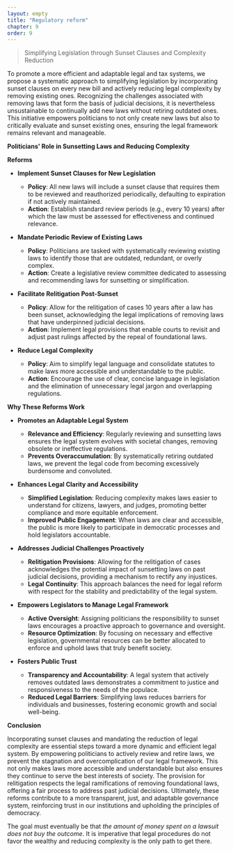 ```yaml
---
layout: empty
title: "Regulatory reform"
chapter: 9
order: 9
---
```



> Simplifying Legislation through Sunset Clauses and Complexity Reduction

To promote a more efficient and adaptable legal and tax systems, we propose a systematic approach to simplifying legislation by incorporating sunset clauses on every new bill and actively reducing legal complexity by removing existing ones. Recognizing the challenges associated with removing laws that form the basis of judicial decisions, it is nevertheless unsustainable to continually add new laws without retiring outdated ones. This initiative empowers politicians to not only create new laws but also to critically evaluate and sunset existing ones, ensuring the legal framework remains relevant and manageable.

**Politicians' Role in Sunsetting Laws and Reducing Complexity**

**Reforms**

- **Implement Sunset Clauses for New Legislation**
  - **Policy**: All new laws will include a sunset clause that requires them to be reviewed and reauthorized periodically, defaulting to expiration if not actively maintained.
  - **Action**: Establish standard review periods (e.g., every 10 years) after which the law must be assessed for effectiveness and continued relevance.

- **Mandate Periodic Review of Existing Laws**
  - **Policy**: Politicians are tasked with systematically reviewing existing laws to identify those that are outdated, redundant, or overly complex.
  - **Action**: Create a legislative review committee dedicated to assessing and recommending laws for sunsetting or simplification.

- **Facilitate Relitigation Post-Sunset**
  - **Policy**: Allow for the relitigation of cases 10 years after a law has been sunset, acknowledging the legal implications of removing laws that have underpinned judicial decisions.
  - **Action**: Implement legal provisions that enable courts to revisit and adjust past rulings affected by the repeal of foundational laws.

- **Reduce Legal Complexity**
  - **Policy**: Aim to simplify legal language and consolidate statutes to make laws more accessible and understandable to the public.
  - **Action**: Encourage the use of clear, concise language in legislation and the elimination of unnecessary legal jargon and overlapping regulations.

**Why These Reforms Work**

- **Promotes an Adaptable Legal System**
  - **Relevance and Efficiency**: Regularly reviewing and sunsetting laws ensures the legal system evolves with societal changes, removing obsolete or ineffective regulations.
  - **Prevents Overaccumulation**: By systematically retiring outdated laws, we prevent the legal code from becoming excessively burdensome and convoluted.

- **Enhances Legal Clarity and Accessibility**
  - **Simplified Legislation**: Reducing complexity makes laws easier to understand for citizens, lawyers, and judges, promoting better compliance and more equitable enforcement.
  - **Improved Public Engagement**: When laws are clear and accessible, the public is more likely to participate in democratic processes and hold legislators accountable.

- **Addresses Judicial Challenges Proactively**
  - **Relitigation Provisions**: Allowing for the relitigation of cases acknowledges the potential impact of sunsetting laws on past judicial decisions, providing a mechanism to rectify any injustices.
  - **Legal Continuity**: This approach balances the need for legal reform with respect for the stability and predictability of the legal system.

- **Empowers Legislators to Manage Legal Framework**
  - **Active Oversight**: Assigning politicians the responsibility to sunset laws encourages a proactive approach to governance and oversight.
  - **Resource Optimization**: By focusing on necessary and effective legislation, governmental resources can be better allocated to enforce and uphold laws that truly benefit society.

- **Fosters Public Trust**
  - **Transparency and Accountability**: A legal system that actively removes outdated laws demonstrates a commitment to justice and responsiveness to the needs of the populace.
  - **Reduced Legal Barriers**: Simplifying laws reduces barriers for individuals and businesses, fostering economic growth and social well-being.

**Conclusion**

Incorporating sunset clauses and mandating the reduction of legal complexity are essential steps toward a more dynamic and efficient legal system. By empowering politicians to actively review and retire laws, we prevent the stagnation and overcomplication of our legal framework. This not only makes laws more accessible and understandable but also ensures they continue to serve the best interests of society. The provision for relitigation respects the legal ramifications of removing foundational laws, offering a fair process to address past judicial decisions. Ultimately, these reforms contribute to a more transparent, just, and adaptable governance system, reinforcing trust in our institutions and upholding the principles of democracy.

The goal must eventually be that *the amount of money spent on a lawsuit does not buy the outcome*. It is imperative that legal procedures do not favor the wealthy and reducing complexity is the only path to get there.